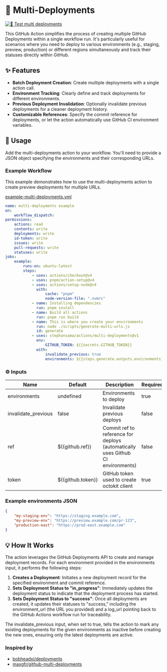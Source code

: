 # **🚀 Multi-Deployments**

[![🧪 Test multi deployments](https://github.com/stephansama/actions/actions/workflows/test-multi-deployments.yml/badge.svg)](https://github.com/stephansama/actions/actions/workflows/test-multi-deployments.yml)

This GitHub Action simplifies the process of creating multiple GitHub Deployments within a single workflow run. It's particularly useful for scenarios where you need to deploy to various environments (e.g., staging, preview, production) or different regions simultaneously and track their statuses directly within GitHub.

## **✨ Features**

- **Batch Deployment Creation**: Create multiple deployments with a single action call.
- **Environment Tracking**: Clearly define and track deployments for different environments.
- **Previous Deployment Invalidation**: Optionally invalidate previous deployments for a cleaner deployment history.
- **Customizable References**: Specify the commit reference for deployments, or let the action automatically use GitHub CI environment variables.

## **🚀 Usage**

Add the multi-deployments action to your workflow. You'll need to provide a JSON object specifying the environments and their corresponding URLs.

### **Example Workflow**

This example demonstrates how to use the multi-deployments action to create preview deployments for multiple URLs.

[example-multi-deployments.yml](../.github/workflows/examples/example-multi-deployments.yml)

```yaml
name: multi-deployments example
on:
    workflow_dispatch:
permissions:
    actions: read
    contents: write
    deployments: write
    id-token: write
    issues: write
    pull-requests: write
    statuses: write
jobs:
    example:
        runs-on: ubuntu-latest
        steps:
            - uses: actions/checkout@v4
            - uses: pnpm/action-setup@v4
            - uses: actions/setup-node@v4
              with:
                  cache: "pnpm"
                  node-version-file: ".nvmrc"
            - name: Installing dependencies
              run: pnpm install
            - name: Build all actions
              run: pnpm run build
            - name: This is where you create your environments
              run: node ./scripts/generate-multi-urls.js
              id: generate
            - uses: stephansama/actions/multi-deployments@v1
              env:
                  GITHUB_TOKEN: ${{secrets.GITHUB_TOKEN}}
              with:
                  invalidate_previous: true
                  environments: ${{steps.generate.outputs.environments}}
```

<!-- ACTION-INPUT-LIST:START -->

### ⚙️ Inputs

| Name                | Default           | Description                                                                     | Required |
| ------------------- | ----------------- | ------------------------------------------------------------------------------- | -------- |
| environments        | undefined         | Environments to deploy                                                          | true     |
| invalidate_previous | false             | Invalidate previous deploys                                                     | false    |
| ref                 | ${{github.ref}}   | Commit ref to reference for deploys (automatically uses Github CI environments) | false    |
| token               | ${{github.token}} | GitHub token used to create octokit client                                      | true     |

<!-- ACTION-INPUT-LIST:END -->

### **Example environments JSON**

```json
{
	"my-staging-env": "https://staging.example.com",
	"my-preview-env": "https://preview.example.com/pr-123",
	"production-east": "https://prod-east.example.com"
}
```

## **💡 How It Works**

The action leverages the GitHub Deployments API to create and manage deployment records. For each environment provided in the environments input, it performs the following steps:

1. **Creates a Deployment**: Initiates a new deployment record for the specified environment and commit reference.
2. **Sets Deployment Status to "in_progress"**: Immediately updates the deployment status to indicate that the deployment process has started.
3. **Sets Deployment Status to "success"**: Once all deployments are created, it updates their statuses to "success," including the environment_url (the URL you provided) and a log_url pointing back to the GitHub Actions workflow run for traceability.

The invalidate_previous input, when set to true, tells the action to mark any existing deployments for the given environments as inactive before creating the new ones, ensuring only the latest deployments are active.

### Inspired by

- [bobheadxi/deployments](https://github.com/bobheadxi/deployments)
- [maxgfr/github-multi-deployments](https://github.com/maxgfr/github-multi-deployments)

